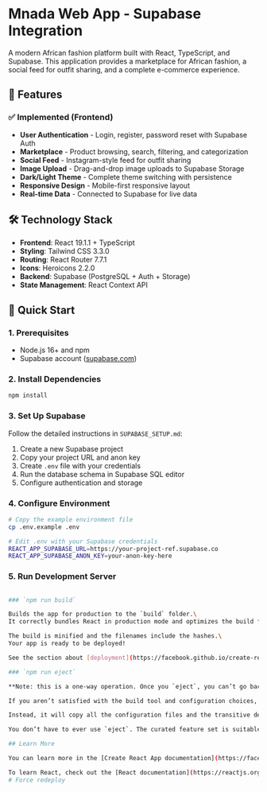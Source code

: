 # Mnada Web App - Supabase Integration

A modern African fashion platform built with React, TypeScript, and Supabase. This application provides a marketplace for African fashion, a social feed for outfit sharing, and a complete e-commerce experience.

## 🚀 Features

### ✅ Implemented (Frontend)
- **User Authentication** - Login, register, password reset with Supabase Auth
- **Marketplace** - Product browsing, search, filtering, and categorization
- **Social Feed** - Instagram-style feed for outfit sharing
- **Image Upload** - Drag-and-drop image uploads to Supabase Storage
- **Dark/Light Theme** - Complete theme switching with persistence
- **Responsive Design** - Mobile-first responsive layout
- **Real-time Data** - Connected to Supabase for live data

## 🛠 Technology Stack

- **Frontend**: React 19.1.1 + TypeScript
- **Styling**: Tailwind CSS 3.3.0
- **Routing**: React Router 7.7.1
- **Icons**: Heroicons 2.2.0
- **Backend**: Supabase (PostgreSQL + Auth + Storage)
- **State Management**: React Context API

## 🚀 Quick Start

### 1. Prerequisites
- Node.js 16+ and npm
- Supabase account ([supabase.com](https://supabase.com))

### 2. Install Dependencies
```bash
npm install
```

### 3. Set Up Supabase

Follow the detailed instructions in `SUPABASE_SETUP.md`:

1. Create a new Supabase project
2. Copy your project URL and anon key
3. Create `.env` file with your credentials
4. Run the database schema in Supabase SQL editor
5. Configure authentication and storage

### 4. Configure Environment
```bash
# Copy the example environment file
cp .env.example .env

# Edit .env with your Supabase credentials
REACT_APP_SUPABASE_URL=https://your-project-ref.supabase.co
REACT_APP_SUPABASE_ANON_KEY=your-anon-key-here
```

### 5. Run Development Server
```bash

### `npm run build`

Builds the app for production to the `build` folder.\
It correctly bundles React in production mode and optimizes the build for the best performance.

The build is minified and the filenames include the hashes.\
Your app is ready to be deployed!

See the section about [deployment](https://facebook.github.io/create-react-app/docs/deployment) for more information.

### `npm run eject`

**Note: this is a one-way operation. Once you `eject`, you can’t go back!**

If you aren’t satisfied with the build tool and configuration choices, you can `eject` at any time. This command will remove the single build dependency from your project.

Instead, it will copy all the configuration files and the transitive dependencies (webpack, Babel, ESLint, etc) right into your project so you have full control over them. All of the commands except `eject` will still work, but they will point to the copied scripts so you can tweak them. At this point you’re on your own.

You don’t have to ever use `eject`. The curated feature set is suitable for small and middle deployments, and you shouldn’t feel obligated to use this feature. However we understand that this tool wouldn’t be useful if you couldn’t customize it when you are ready for it.

## Learn More

You can learn more in the [Create React App documentation](https://facebook.github.io/create-react-app/docs/getting-started).

To learn React, check out the [React documentation](https://reactjs.org/).
# Force redeploy
